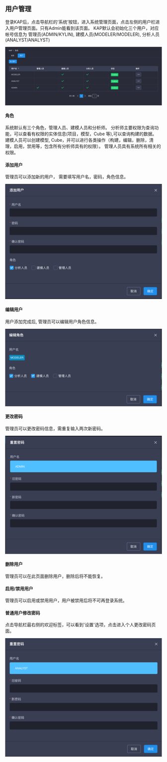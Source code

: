 ## 用户管理

登录KAP后，点击导航栏的‘系统’按钮，进入系统管理页面，点击左侧的用户栏进入用户管理页面。只有Admin能看到该页面。
KAP默认会初始化三个用户，对应帐号信息为 管理员(ADMIN/KYLIN), 建模人员(MODELER/MODELER), 分析人员(ANALYST/ANALYST)

![](images/users/user_1.cn.png)

#### 角色
系统默认有三个角色，管理人员、建模人员和分析师。
分析师主要权限为查询功能，可以查看有权限的实体信息(项目，模型，Cube 等),可以查询构建的数据。
建模人员可以创建模型, Cube，并可以进行各类操作（构建，编辑，删除，清理，启用，禁用等，包含所有分析师具有的权限）。
管理人员具有系统所有相关的权限。

#### 添加用户
管理员可以添加新的用户， 需要填写用户名，密码，角色信息。

![](images/users/user_2.cn.png)

#### 编辑用户
用户添加完成后, 管理员可以编辑用户角色信息。

![](images/users/user_3.cn.png)

#### 更改密码
管理员可以更改密码信息，需重复输入两次新密码。

![](images/users/user_4.cn.png)

#### 删除用户
管理员可以在此页面删除用户，删除后将不能恢复。

#### 启用/禁用用户
管理员可以启用或禁用用户，用户被禁用后将不可再登录系统。

#### 普通用户修改密码
点击导航栏最右侧的欢迎标签，可以看到'设置'选项，点击进入个人更改密码页面。

![](images/users/user_5.cn.png)


